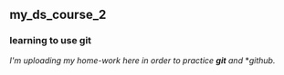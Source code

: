 ## my_ds_course_2
### learning to use git

*I'm uploading my home-work here in order to practice* **_git_** *and* **_github_.* 
